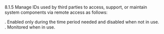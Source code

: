 8.1.5 Manage IDs used by third parties 
to access, support, or maintain system 
components via remote access as 
follows: 

. Enabled only during the time 
period needed and disabled when 
not in use. 
. Monitored when in use. 



